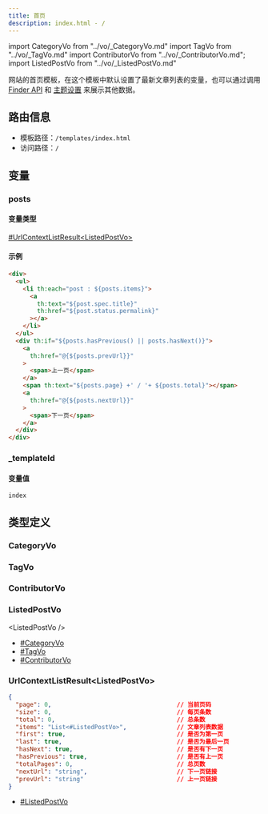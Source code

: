 ```yaml
---
title: 首页
description: index.html - /
---
```


import CategoryVo from "../vo/_CategoryVo.md"
import TagVo from "../vo/_TagVo.md"
import ContributorVo from "../vo/_ContributorVo.md";
import ListedPostVo from "../vo/_ListedPostVo.md"

网站的首页模板，在这个模板中默认设置了最新文章列表的变量，也可以通过调用 [Finder API](../finder-apis.md) 和 [主题设置](../settings.md) 来展示其他数据。

## 路由信息

- 模板路径：`/templates/index.html`
- 访问路径：`/`

## 变量

### posts

#### 变量类型

[#UrlContextListResult\<ListedPostVo\>](#urlcontextlistresultlistedpostvo)

#### 示例

```html title="/templates/index.html"
<div>
  <ul>
    <li th:each="post : ${posts.items}">
      <a
        th:text="${post.spec.title}"
        th:href="${post.status.permalink}"
      ></a>
    </li>
  </ul>
  <div th:if="${posts.hasPrevious() || posts.hasNext()}">
    <a
      th:href="@{${posts.prevUrl}}"
    >
      <span>上一页</span>
    </a>
    <span th:text="${posts.page} +' / '+ ${posts.total}"></span>
    <a
      th:href="@{${posts.nextUrl}}"
    >
      <span>下一页</span>
    </a>
  </div>
</div>
```

### _templateId

#### 变量值

`index`

## 类型定义

### CategoryVo

<CategoryVo />

### TagVo

<TagVo />

### ContributorVo

<ContributorVo />

### ListedPostVo

\<ListedPostVo \/\>

- [#CategoryVo](#categoryvo)
- [#TagVo](#tagvo)
- [#ContributorVo](#contributorvo)

### UrlContextListResult\<ListedPostVo\>

```json title="UrlContextListResult<ListedPostVo>"
{
  "page": 0,                                   // 当前页码
  "size": 0,                                   // 每页条数
  "total": 0,                                  // 总条数
  "items": "List<#ListedPostVo>",              // 文章列表数据
  "first": true,                               // 是否为第一页
  "last": true,                                // 是否为最后一页
  "hasNext": true,                             // 是否有下一页
  "hasPrevious": true,                         // 是否有上一页
  "totalPages": 0,                             // 总页数
  "nextUrl": "string",                         // 下一页链接
  "prevUrl": "string"                          // 上一页链接
}
```

- [#ListedPostVo](#listedpostvo)
